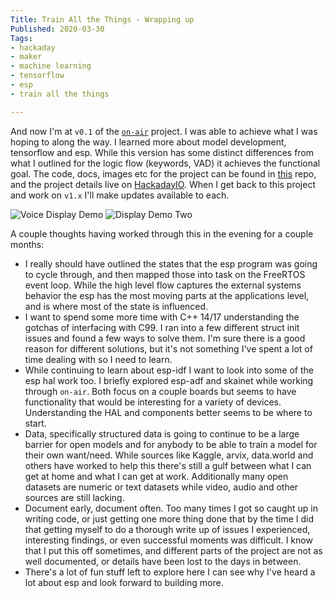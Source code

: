 ```yaml
---
Title: Train All the Things - Wrapping up
Published: 2020-03-30
Tags:
- hackaday
- maker
- machine learning
- tensorflow
- esp
- train all the things

---
```


And now I'm at `v0.1` of the [`on-air`](https://git.sr.ht/~n0mn0m/on-air)
project. I was able to achieve what I was hoping to along the way. I learned
more about model development, tensorflow and esp. While this version has some
distinct differences from what I outlined for the logic flow (keywords, VAD) it
achieves the functional goal. The code, docs, images etc for the project can be
found in [this](https://git.sr.ht/~n0mn0m/on-air) repo, and the project details
live on [HackadayIO](https://hackaday.io/project/170228-on-air). When I get back
to this project and work on `v1.x` I'll make updates available to each.

![Voice Display Demo](/assets/images/transition_one.gif "Display responding to voice.")
![Display Demo Two](/assets/images/transition_two_speed.gif "Responding to voice.")

A couple thoughts having worked through this in the evening for a couple months:

- I really should have outlined the states that the esp program was going to
 cycle through, and then mapped those into task on the FreeRTOS event loop. While
 the high level flow captures the external systems behavior the esp has the most
 moving parts at the applications level, and is where most of the state is
 influenced.
- I want to spend some more time with C++ 14/17 understanding the gotchas of
 interfacing with C99. I ran into a few different struct init issues and found a
 few ways to solve them. I'm sure there is a good reason for different solutions,
 but it's not something I've spent a lot of time dealing with so I need to learn.
- While continuing to learn about esp-idf I want to look into some of the esp
 hal work too. I briefly explored esp-adf and skainet while working through
 `on-air`. Both focus on a couple boards but seems to have functionality that
 would be interesting for a variety of devices. Understanding the HAL and
 components better seems to be where to start.
- Data, specifically structured data is going to continue to be a large barrier
 for open models and for anybody to be able to train a model for their own
 want/need. While sources like Kaggle, arvix, data.world and others have worked
 to help this there's still a gulf between what I can get at home and what I can
 get at work. Additionally many open datasets are numeric or text datasets while
 video, audio and other sources are still lacking.
- Document early, document often. Too many times I got so caught up in writing
 code, or just getting one more thing done that by the time I did that getting
 myself to do a thorough write up of issues I experienced, interesting findings,
 or even successful moments was difficult. I know that I put this off sometimes,
 and different parts of the project are not as well documented, or details have
 been lost to the days in between.
- There's a lot of fun stuff left to explore here I can see why I've heard a lot
 about esp and look forward to building more.
